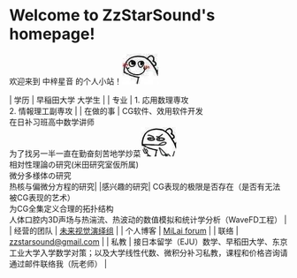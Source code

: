 # Welcome to ZzStarSound's homepage!

欢迎来到 中梓星音 的个人小站！![cook_dragon](smile_dragon.jpg)

| 学历 | 早稲田大学 大学生 |
| 专业 | 1. 応用数理専攻 <br> 2. 情報理工副専攻 |
| 在做的事 |  CG软件、效用软件开发 <br> 在日补习班高中数学讲师 <br> 为了找另一半一直在勤奋刻苦地学炒菜![cook_dragon](cook_dragon.jpg) <br> 相対性理論の研究(米田研究室仮所属) <br> 微分多様体の研究 <br> 热核与偏微分方程的研究|
|感兴趣的研究| CG表现的极限是否存在（是否有无法被CG表现的艺术） <br> 为CG全集定义合理的拓扑结构 <br> 人体口腔内3D声场与热湍流、热波动的数值模拟和统计学分析（WaveFD工程） |
| 经营的团队 | [未来视觉演绎组](https://milai.tech) |
| 个人博客 | [MiLai forum](https://world.milai.tech) |
| 联络 | zzstarsound@gmail.com |
| 私教 | 接日本留学（EJU）数学、早稻田大学、东京工业大学入学数学对策；以及大学线性代数、微积分补习私教，课程和价格咨询请通过邮件联络我（阮老师） |

